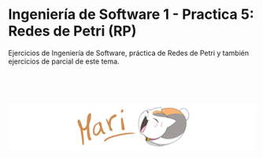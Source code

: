 # Ingeniería de Software 1 - Practica 5: Redes de Petri (RP)

Ejercicios de Ingeniería de Software, práctica de Redes de Petri y también ejercicios de parcial de este tema.

<br>
<br>
<br>

<p><img align="center" src="https://github.com/Marimari2342/Marimari2342/blob/main/firmagith.png" alt="marigit"/></p>